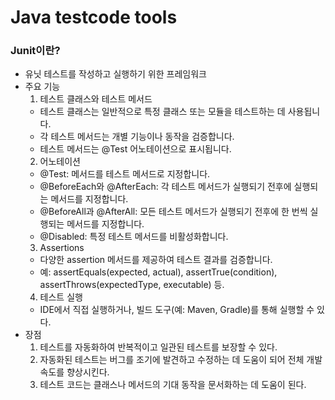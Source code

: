 # Java testcode tools

### Junit이란?
- 유닛 테스트를 작성하고 실행하기 위한 프레임워크
- 주요 기능
    1. 테스트 클래스와 테스트 메서드
    - 테스트 클래스는 일반적으로 특정 클래스 또는 모듈을 테스트하는 데 사용됩니다.
    - 각 테스트 메서드는 개별 기능이나 동작을 검증합니다.
    - 테스트 메서드는 @Test 어노테이션으로 표시됩니다.
    2. 어노테이션
    - @Test: 메서드를 테스트 메서드로 지정합니다.
    - @BeforeEach와 @AfterEach: 각 테스트 메서드가 실행되기 전후에 실행되는 메서드를 지정합니다.
    - @BeforeAll과 @AfterAll: 모든 테스트 메서드가 실행되기 전후에 한 번씩 실행되는 메서드를 지정합니다.
    - @Disabled: 특정 테스트 메서드를 비활성화합니다.
    3. Assertions
    - 다양한 assertion 메서드를 제공하여 테스트 결과를 검증합니다.
    - 예: assertEquals(expected, actual), assertTrue(condition), assertThrows(expectedType, executable) 등.
    4. 테스트 실행
    - IDE에서 직접 실행하거나, 빌드 도구(예: Maven, Gradle)를 통해 실행할 수 있다.
- 장점
    1. 테스트를 자동화하여 반복적이고 일관된 테스트를 보장할 수 있다.
    2. 자동화된 테스트는 버그를 조기에 발견하고 수정하는 데 도움이 되어 전체 개발 속도를 향상시킨다.
    3. 테스트 코드는 클래스나 메서드의 기대 동작을 문서화하는 데 도움이 된다.
    